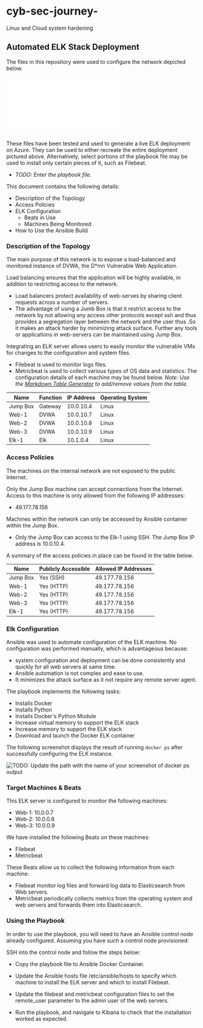 # cyb-sec-journey-
Linux and Cloud system hardening
## Automated ELK Stack Deployment

The files in this repository were used to configure the network depicted below.

![Elk server Network diagram](Diagrams/Elk_Network_Diagram.pdf)

These files have been tested and used to generate a live ELK deployment on Azure. They can be used to either recreate the entire deployment pictured above. Alternatively, select portions of the playbook file may be used to install only certain pieces of it, such as Filebeat.

  - _TODO: Enter the playbook file._

This document contains the following details:
- Description of the Topology
- Access Policies
- ELK Configuration
  - Beats in Use
  - Machines Being Monitored
- How to Use the Ansible Build


### Description of the Topology

The main purpose of this network is to expose a load-balanced and monitored instance of DVWA, the D*mn Vulnerable Web Application.

Load balancing ensures that the application will be highly available, in addition to restricting access to the network.

- Load balancers protect availability of web-serves by sharing client requests across a number of servers.
-	The advantage of using a Jumb Box is that it restrict access to the network by not allowing any access other protocols except ssh and thus provides a segregation layer between the network and the user thus .So it makes an attack harder by minimizing attack surface. Further any tools or applications in web-servers can be maintained using Jump Box.

Integrating an ELK server allows users to easily monitor the vulnerable VMs for changes to the configuration and system files.

-	Filebeat is used to monitor logs files.
-	Metricbeat is used to collect various types of OS data and statistics.
The configuration details of each machine may be found below.
_Note: Use the [Markdown Table Generator](http://www.tablesgenerator.com/markdown_tables) to add/remove values from the table_.

| Name     | Function | IP Address | Operating System |
|----------|----------|------------|------------------|
| Jump Box | Gateway  | 10.0.10.4  | Linux            |
| Web-1    |   DVWA   | 10.0.10.7  | Linux            |
| Web-2    |   DVWA   | 10.0.10.8  | Linux            |
| Web-3    |   DVWA   | 10.0.10.9  | Linux            |
| Elk-1    |   Elk    | 10.1.0.4   | Linux            |


### Access Policies

The machines on the internal network are not exposed to the public Internet. 

Only the Jump Box machine can accept connections from the Internet. Access to this machine is only allowed from the following IP addresses:
-	49.177.78.156

Machines within the network can only be accessed by Ansible container within the Jump Box.
-	Only the Jump Box can access to the Elk-1 using SSH. The Jump Box IP address is 10.0.10.4.

A summary of the access policies in place can be found in the table below.

| Name     | Publicly Accessible | Allowed IP Addresses |
|----------|---------------------|----------------------|
| Jump Box | Yes (SSH)           | 49.177.78.156        |
| Web-1    | Yes (HTTP)          | 49.177.78.156        |
| Web-2    | Yes (HTTP)          | 49.177.78.156        |
| Web-3    | Yes (HTTP)          | 49.177.78.156        |
| Elk-1    | Yes (HTTP)          | 49.177.78.156        |



### Elk Configuration

Ansible was used to automate configuration of the ELK machine. No configuration was performed manually, which is advantageous because:
-	system configuration and deployment can be done consistently and quickly for all web servers at same time.
-	Ansible automation is not complex and ease to use.
-	It minimizes the attack surface as it not require any remote server agent.  

The playbook implements the following tasks:
-	Installs Docker
-	Installs Python
-	Installs Docker's Python Module
-	Increase virtual memory to support the ELK stack
-	Increase memory to support the ELK stack
-	Download and launch the Docker ELK container

The following screenshot displays the result of running `docker ps` after successfully configuring the ELK instance.

![TODO: Update the path with the name of your screenshot of docker ps output](Images/docker_ps_output.png)

### Target Machines & Beats
This ELK server is configured to monitor the following machines:
-	Web-1: 10.0.0.7
-	Web-2: 10.0.0.8
-	Web-3: 10.0.0.9

We have installed the following Beats on these machines:
-	Filebeat
-	Metricbeat

These Beats allow us to collect the following information from each machine:
-	Filebeat monitor log files and forward log data to Elasticsearch from Web servers.
-	Metricbeat periodically collects metrics from the operating system and web servers and forwards them into Elasticsearch.

### Using the Playbook
In order to use the playbook, you will need to have an Ansible control node already configured. Assuming you have such a control node provisioned: 

SSH into the control node and follow the steps below:
-	Copy the playbook file to Ansible Docker Container.
-	Update the Ansible hosts file /etc/ansible/hosts to specify which machine to install the ELK server and which to install Filebeat.
-	Update the filebeat and metricbeat configuration files to set the remote_user parameter to the admin user of the web servers.  

-	Run the playbook, and navigate to Kibana to check that the installation worked as expected.
